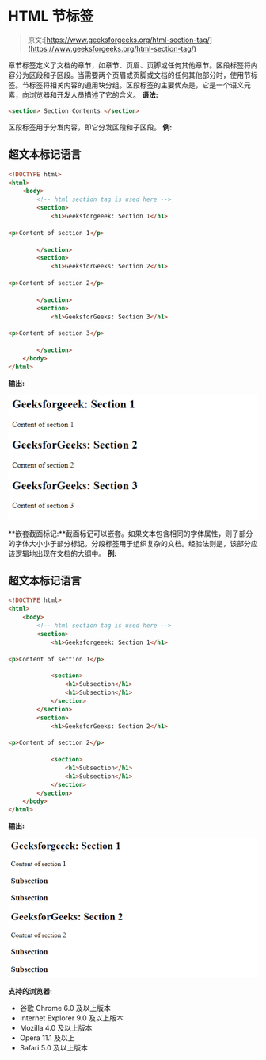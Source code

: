 # HTML 节标签

> 原文:[https://www.geeksforgeeks.org/html-section-tag/](https://www.geeksforgeeks.org/html-section-tag/)

章节标签定义了文档的章节，如章节、页眉、页脚或任何其他章节。区段标签将内容分为区段和子区段。当需要两个页眉或页脚或文档的任何其他部分时，使用节标签。节标签将相关内容的通用块分组。区段标签的主要优点是，它是一个语义元素，向浏览器和开发人员描述了它的含义。
**语法:**

```html
<section> Section Contents </section>
```

区段标签用于分发内容，即它分发区段和子区段。
**例:**

## 超文本标记语言

```html
<!DOCTYPE html>
<html>
    <body>
        <!-- html section tag is used here -->
        <section>
            <h1>Geeksforgeeek: Section 1</h1>

<p>Content of section 1</p>

        </section>
        <section>
            <h1>GeeksforGeeks: Section 2</h1>

<p>Content of section 2</p>

        </section>
        <section>
            <h1>GeeksforGeeks: Section 3</h1>

<p>Content of section 3</p>

        </section>
    </body>
</html>                   
```

**输出:**

![section tag](img/7c13d804a0b101040a50fea6a44813f5.png)

**嵌套截面标记:**截面标记可以嵌套。如果文本包含相同的字体属性，则子部分的字体大小小于部分标记。分段标签用于组织复杂的文档。经验法则是，该部分应该逻辑地出现在文档的大纲中。
**例:**

## 超文本标记语言

```html
<!DOCTYPE html>
<html>
    <body>
        <!-- html section tag is used here -->
        <section>
            <h1>Geeksforgeeek: Section 1</h1>

<p>Content of section 1</p>

            <section>
                <h1>Subsection</h1>
                <h1>Subsection</h1>
            </section>
        </section>
        <section>
            <h1>GeeksforGeeks: Section 2</h1>

<p>Content of section 2</p>

            <section>
                <h1>Subsection</h1>
                <h1>Subsection</h1>
            </section>
        </section>
    </body>
</html>                   
```

**输出:**

![nested section tag](img/dedb4839eb5829c512ccf8bfb3e657d4.png)

**支持的浏览器:**

*   谷歌 Chrome 6.0 及以上版本
*   Internet Explorer 9.0 及以上版本
*   Mozilla 4.0 及以上版本
*   Opera 11.1 及以上
*   Safari 5.0 及以上版本